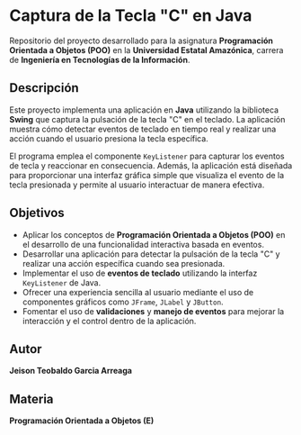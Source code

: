 # **Captura de la Tecla "C" en Java**

Repositorio del proyecto desarrollado para la asignatura **Programación Orientada a Objetos (POO)** en la **Universidad Estatal Amazónica**, carrera de **Ingeniería en Tecnologías de la Información**.

## **Descripción**

Este proyecto implementa una aplicación en **Java** utilizando la biblioteca **Swing** que captura la pulsación de la tecla "C" en el teclado. La aplicación muestra cómo detectar eventos de teclado en tiempo real y realizar una acción cuando el usuario presiona la tecla específica.

El programa emplea el componente `KeyListener` para capturar los eventos de tecla y reaccionar en consecuencia. Además, la aplicación está diseñada para proporcionar una interfaz gráfica simple que visualiza el evento de la tecla presionada y permite al usuario interactuar de manera efectiva.

## **Objetivos**

* Aplicar los conceptos de **Programación Orientada a Objetos (POO)** en el desarrollo de una funcionalidad interactiva basada en eventos.
* Desarrollar una aplicación para detectar la pulsación de la tecla "C" y realizar una acción específica cuando sea presionada.
* Implementar el uso de **eventos de teclado** utilizando la interfaz `KeyListener` de Java.
* Ofrecer una experiencia sencilla al usuario mediante el uso de componentes gráficos como `JFrame`, `JLabel` y `JButton`.
* Fomentar el uso de **validaciones** y **manejo de eventos** para mejorar la interacción y el control dentro de la aplicación.

## **Autor**

**Jeison Teobaldo Garcia Arreaga**

## **Materia**

**Programación Orientada a Objetos (E)**
